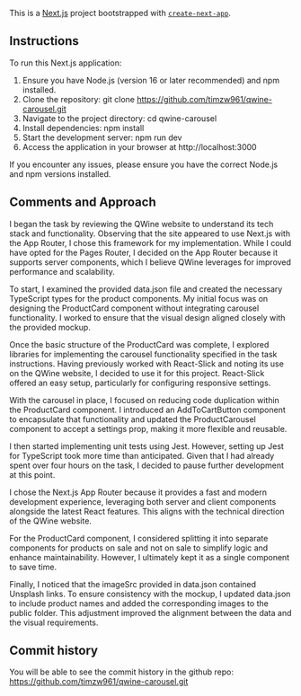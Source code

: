 This is a [Next.js](https://nextjs.org) project bootstrapped with [`create-next-app`](https://nextjs.org/docs/app/api-reference/cli/create-next-app).

## Instructions
To run this Next.js application:

1. Ensure you have Node.js (version 16 or later recommended) and npm installed.
2. Clone the repository: git clone https://github.com/timzw961/qwine-carousel.git 
3. Navigate to the project directory: cd qwine-carousel
4. Install dependencies: npm install
5. Start the development server: npm run dev
6. Access the application in your browser at http://localhost:3000

If you encounter any issues, please ensure you have the correct Node.js and npm versions installed.

## Comments and Approach
I began the task by reviewing the QWine website to understand its tech stack and functionality. Observing that the site appeared to use Next.js with the App Router, I chose this framework for my implementation. While I could have opted for the Pages Router, I decided on the App Router because it supports server components, which I believe QWine leverages for improved performance and scalability.

To start, I examined the provided data.json file and created the necessary TypeScript types for the product components. My initial focus was on designing the ProductCard component without integrating carousel functionality. I worked to ensure that the visual design aligned closely with the provided mockup.

Once the basic structure of the ProductCard was complete, I explored libraries for implementing the carousel functionality specified in the task instructions. Having previously worked with React-Slick and noting its use on the QWine website, I decided to use it for this project. React-Slick offered an easy setup, particularly for configuring responsive settings.

With the carousel in place, I focused on reducing code duplication within the ProductCard component. I introduced an AddToCartButton component to encapsulate that functionality and updated the ProductCarousel component to accept a settings prop, making it more flexible and reusable.

I then started implementing unit tests using Jest. However, setting up Jest for TypeScript took more time than anticipated. Given that I had already spent over four hours on the task, I decided to pause further development at this point.

I chose the Next.js App Router because it provides a fast and modern development experience, leveraging both server and client components alongside the latest React features. This aligns with the technical direction of the QWine website.

For the ProductCard component, I considered splitting it into separate components for products on sale and not on sale to simplify logic and enhance maintainability. However, I ultimately kept it as a single component to save time.

Finally, I noticed that the imageSrc provided in data.json contained Unsplash links. To ensure consistency with the mockup, I updated data.json to include product names and added the corresponding images to the public folder. This adjustment improved the alignment between the data and the visual requirements.

## Commit history
You will be able to see the commit history in the github repo: https://github.com/timzw961/qwine-carousel.git 
